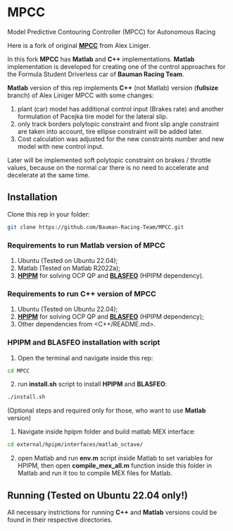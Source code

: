 # MPCC
Model Predictive Contouring Controller (MPCC) for Autonomous Racing

Here is a fork of original [**MPCC**](https://github.com/alexliniger/MPCC) from Alex Liniger.

In this fork **MPCC** has **Matlab** and **C++** implementations. **Matlab** implementation is developed for creating one of the control approaches for the Formula Student Driverless car of **Bauman Racing Team**.

**Matlab** version of this rep implements **C++** (not Matlab) version (**fullsize** branch) of Alex Liniger MPCC with some changes:

1. plant (car) model has additional control input (Brakes rate) and another formulation of Pacejka tire model for the lateral slip. 
2. only track borders polytopic constraint and front slip angle constraint are taken into account, tire ellipse constraint will be added later.
3. Cost calculation was adjusted for the new constraints number and new model with new control input.

Later will be implemented soft polytopic constraint on brakes / throttle values, because on the normal car there is no need to accelerate and decelerate at the same time.

## Installation

Clone this rep in your folder:

```bash
git clone https://github.com/Bauman-Racing-Team/MPCC.git
```
### Requirements to run Matlab version of MPCC

1. Ubuntu (Tested on Ubuntu 22.04);
2. Matlab (Tested on Matlab R2022a);
3. [**HPIPM**](https://github.com/giaf/hpipm/tree/master) for solving OCP QP and [**BLASFEO**](https://github.com/giaf/blasfeo) (HPIPM dependency).

### Requirements to run C++ version of MPCC

1. Ubuntu (Tested on Ubuntu 22.04);
2. [**HPIPM**](https://github.com/giaf/hpipm/tree/master) for solving OCP QP and [**BLASFEO**](https://github.com/giaf/blasfeo) (HPIPM dependency);
3. Other dependencies from <C++/README.md>.

### HPIPM and BLASFEO installation with script

1. Open the terminal and navigate inside this rep:
```bash
cd MPCC
```
2. run **install.sh** script to install **HPIPM** and **BLASFEO**:
```bash
./install.sh
```
(Optional steps and required only for those, who want to use **Matlab** version) 

1. Navigate inside hpipm folder and build matlab MEX interface:
```bash
cd external/hpipm/interfaces/matlab_octave/
```
2. open Matlab and run **env.m** script inside Matlab to set variables for HPIPM, then open **compile_mex_all.m** function inside this folder in Matlab and run it too to compile MEX files for Matlab.

## Running (Tested on **Ubuntu 22.04** only!)

All necessary instrictions for running **C++** and **Matlab** versions could be found in their respective directories.